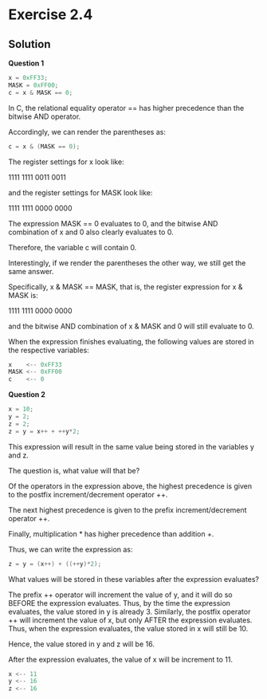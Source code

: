 Exercise 2.4
============ 

Solution
-------- 

**Question 1**

```c
x = 0xFF33;
MASK = 0xFF00;
c = x & MASK == 0;
```

In C, the relational equality operator == has higher precedence than the bitwise AND operator. 

Accordingly, we can render the parentheses as:

```c
c = x & (MASK == 0);
```

The register settings for x look like:

1111 1111 0011 0011

and the register settings for MASK look like:

1111 1111 0000 0000 

The expression MASK == 0 evaluates to 0, and the bitwise AND combination of x and 0 also clearly evaluates to 0.

Therefore, the variable c will contain 0.

Interestingly, if we render the parentheses the other way, we still get the same answer.

Specifically, x & MASK == MASK, that is, the register expression for x & MASK is:

1111 1111 0000 0000

and the bitwise AND combination of x & MASK and 0 will still evaluate to 0.

When the expression finishes evaluating, the following values are stored in the respective variables:

```c
x    <-- 0xFF33
MASK <-- 0xFF00
c    <-- 0
```

**Question 2**

```c
x = 10;
y = 2;
z = 2;
z = y = x++ + ++y*2;
```

This expression will result in the same value being stored in the variables y and z.

The question is, what value will that be? 

Of the operators in the expression above, the highest precedence is given to the postfix increment/decrement operator ++.

The next highest precedence is given to the prefix increment/decrement operator ++.

Finally, multiplication * has higher precedence than addition +.

Thus, we can write the expression as:

```c
z = y = (x++) + ((++y)*2);
```

What values will be stored in these variables after the expression evaluates?

The prefix ++ operator will increment the value of y, and it will do so BEFORE the expression evaluates. Thus, by the time the expression evaluates, the value stored in y is already 3. Similarly, the postfix operator ++ will increment the value of x, but only AFTER the expression evaluates. Thus, when the expression evaluates, the value stored in x will still be 10.

Hence, the value stored in y and z will be 16.

After the expression evaluates, the value of x will be increment to 11.

```c
x <-- 11
y <-- 16
z <-- 16
```
